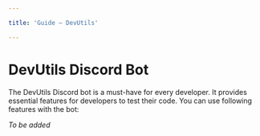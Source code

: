 ```yaml
---

title: 'Guide – DevUtils'

---
```


# DevUtils Discord Bot
The DevUtils Discord bot is a must-have for every developer. It provides essential features for developers to test 
their code. You can use following features with the bot:

*To be added*